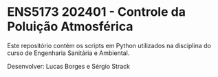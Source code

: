 # ENS5173 202401 - Controle da Poluição Atmosférica

Este repositório contém os scripts em Python utilizados na disciplina do curso de Engenharia Sanitária e Ambiental.

Desenvolver: Lucas Borges e Sérgio Strack